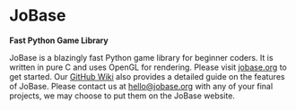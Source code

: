 # JoBase
**Fast Python Game Library**

JoBase is a blazingly fast Python game library for beginner coders.
It is written in pure C and uses OpenGL for rendering.
Please visit [jobase.org](https://jobase.org) to get started.
Our [GitHub Wiki](https://github.com/JoBase/JoBase/wiki) also provides a detailed guide on the features of JoBase.
Please contact us at <hello@jobase.org> with any of your final projects, we may choose to put them on the JoBase website.